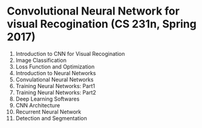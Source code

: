 #  Convolutional Neural Network for visual Recogination (CS 231n, Spring 2017)

1. Introduction to CNN for Visual Recogination
2. Image Classification
3. Loss Function and Optimization
4. Introduction to Neural Networks
5. Convulational Neural Networks
6. Training Neural Networks: Part1
7. Training Neural Networks: Part2
8. Deep Learning Softwares
9. CNN Architecture
10. Recurrent Neural Network
11. Detection and Segmentation
